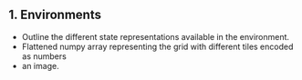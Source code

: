 

## 1. Environments

- Outline the different state representations available in the environment.
- Flattened numpy array representing the grid with different tiles encoded as numbers
- an image.